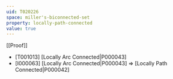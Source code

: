 ```yaml
---
uid: T020226
space: miller's-biconnected-set
property: locally-path-connected
value: true
---
```

[[Proof]]

* [T001013] [Locally Arc Connected|P000043]
* [I000063] [Locally Arc Connected|P000043] => [Locally Path Connected|P000042]

